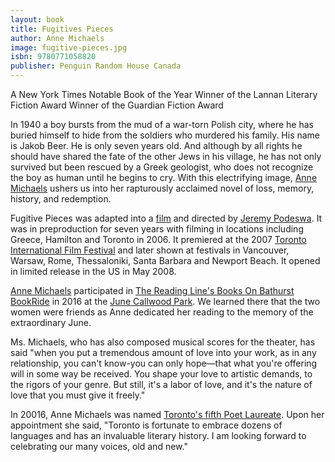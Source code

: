 ```yaml
---
layout: book
title: Fugitives Pieces
author: Anne Michaels
image: fugitive-pieces.jpg
isbn: 9780771058820
publisher: Penguin Random House Canada
---
```

A New York Times Notable Book of the Year
Winner of the Lannan Literary Fiction Award
Winner of the Guardian Fiction Award

In 1940 a boy bursts from the mud of a war-torn Polish city, where he has buried himself to hide from the soldiers who murdered his family. His name is Jakob Beer. He is only seven years old. And although by all rights he should have shared the fate of the other Jews in his village, he has not only survived but been rescued by a Greek geologist, who does not recognize the boy as human until he begins to cry. With this electrifying image, [Anne Michaels](http://canpoetry.library.utoronto.ca/michaels/) ushers us into her rapturously acclaimed novel of loss, memory, history, and redemption.

Fugitive Pieces was adapted into a [film](https://en.wikipedia.org/wiki/Fugitive_Pieces_(film)) and directed by [Jeremy Podeswa](https://en.wikipedia.org/wiki/Jeremy_Podeswa). It was in preproduction for seven years with filming in locations including Greece, Hamilton and Toronto in 2006.  It premiered at the 2007 [Toronto International Film Festival](http://www.tiff.net/?view=grid&pandi=hide&mode=festival&) and later shown at festivals in Vancouver, Warsaw, Rome, Thessaloniki, Santa Barbara and Newport Beach. It opened in limited release in the US in May 2008.

[Anne Michaels](http://canpoetry.library.utoronto.ca/michaels/) participated in  [The Reading Line's Books On Bathurst BookRide](https://thereadingline.github.io/books-on-bathurst/) in 2016 at the [June Callwood Park](http://urbantoronto.ca/database/projects/june-callwood-park). We learned there that the two women were friends as Anne dedicated her reading to the memory of the extraordinary June.

Ms. Michaels, who has also composed musical scores for the theater, has said "when you put a tremendous amount of love into your work, as in any relationship, you can't know-you can only hope—that what you're offering will in some way be received. You shape your love to artistic demands, to the rigors of your genre. But still, it's a labor of love, and it's the nature of love that you must give it freely."

In 20016, Anne Michaels was named [Toronto's fifth Poet Laureate](http://www1.toronto.ca/wps/portal/contentonly?vgnextoid=9ea91ee53ff80510VgnVCM10000071d60f89RCRD&vgnextchannel=52a7b82e5c1ff310VgnVCM10000071d60f89RCRD). Upon her appointment she said, "Toronto is fortunate to embrace dozens of languages and has an invaluable literary history. I am looking forward to celebrating our many voices, old and new."
